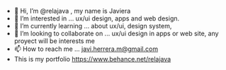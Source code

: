 - 👋 Hi, I’m @relajava , my name is Javiera
- 👀 I’m interested in ... ux/ui design, apps and web design.
- 🌱 I’m currently learning ... about ux/ui, design system, 
- 💞️ I’m looking to collaborate on ... ux/ui design in apps or web site, any proyect will be interests me
- 📫 How to reach me ... javi.herrera.m@gmail.com
- This is my portfolio https://www.behance.net/relajava

<!---
relajava/relajava is a ✨ special ✨ repository because its `README.md` (this file) appears on your GitHub profile.
You can click the Preview link to take a look at your changes.
--->
